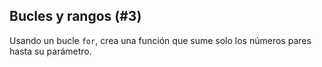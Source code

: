 ## Bucles y rangos (#3)

Usando un bucle `for`, crea una función que sume solo los números pares hasta su parámetro.